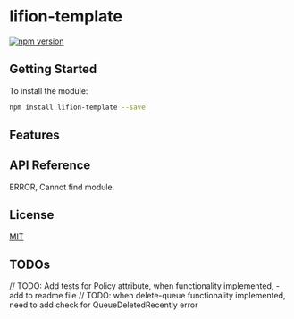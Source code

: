 # lifion-template

[![npm version](https://badge.fury.io/js/lifion-template.svg)](http://badge.fury.io/js/lifion-template)

## Getting Started

To install the module:

```sh
npm install lifion-template --save
```

## Features

## API Reference

ERROR, Cannot find module.

## License

[MIT](./LICENSE)

## TODOs

// TODO: Add tests for Policy attribute, when functionality implemented, - add to readme file
// TODO: when delete-queue functionality implemented, need to add check for QueueDeletedRecently error
